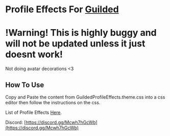 # Profile Effects For [Guilded](https://www.guilded.gg/)

# !Warning! This is highly buggy and will not be updated unless it just doesnt work!

Not doing avatar decorations <3

## How To Use

Copy and Paste the content from GuildedProfileEffects.theme.css into a css editor then follow the instructions on the css.

List of Profile Effects [Here](https://dtacat.github.io/Collectibles/).

Discord: [https://discord.gg/Mcwh7hGcWb](https://discord.gg/Mcwh7hGcWb)
